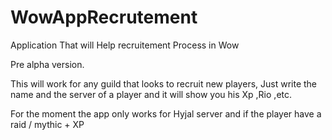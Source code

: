 # WowAppRecrutement

Application That will Help recruitement Process in Wow

Pre alpha version.

This will work for any guild that looks to recruit new players,
Just write the name and the server of a player and it will show you his Xp ,Rio ,etc.

For the moment the app only works for Hyjal server and if the player have a raid / mythic + XP
